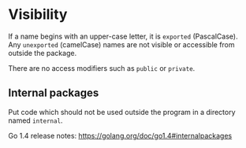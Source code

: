 # Visibility
If a name begins with an upper-case letter, it is `exported` (PascalCase).  
Any `unexported` (camelCase) names are not visible or accessible from outside the package.  

There are no access modifiers such as `public` or `private`.

## Internal packages
Put code which should not be used outside the program in a directory named `internal`.  

Go 1.4 release notes: <https://golang.org/doc/go1.4#internalpackages>  
